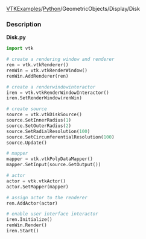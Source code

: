[VTKExamples](/index/)/[Python](/Python)/GeometricObjects/Display/Disk

### Description
[]([Image:Disk.png])

**Disk.py**
```python
import vtk

# create a rendering window and renderer
ren = vtk.vtkRenderer()
renWin = vtk.vtkRenderWindow()
renWin.AddRenderer(ren)

# create a renderwindowinteractor
iren = vtk.vtkRenderWindowInteractor()
iren.SetRenderWindow(renWin)

# create source
source = vtk.vtkDiskSource()
source.SetInnerRadius(1)
source.SetOuterRadius(2)
source.SetRadialResolution(100)
source.SetCircumferentialResolution(100)
source.Update()

# mapper
mapper = vtk.vtkPolyDataMapper()
mapper.SetInput(source.GetOutput())

# actor
actor = vtk.vtkActor()
actor.SetMapper(mapper)

# assign actor to the renderer
ren.AddActor(actor)

# enable user interface interactor
iren.Initialize()
renWin.Render()
iren.Start()
```
